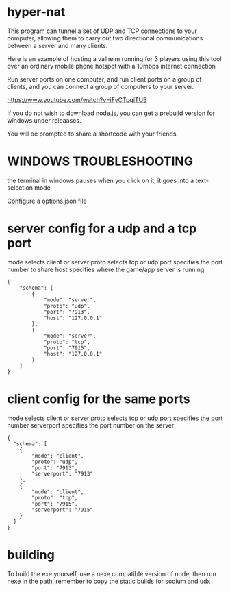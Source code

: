 # hyper-nat

This program can tunnel a set of UDP and TCP connections to your computer, allowing them to carry out two directional communications between a server and many clients.

Here is an example of hosting a valheim running for 3 players using this tool over an ordinary mobile phone hotspot with a 10mbps internet connection 

Run server ports on one computer, and run client ports on a group of clients, and you can connect a group of computers to your server.

https://www.youtube.com/watch?v=iFyCTpgiTUE

If you do not wish to download node.js, you can get a prebuild version for windows under releaases.

You will be prompted to share a shortcode with your friends.

# WINDOWS TROUBLESHOOTING
the terminal in windows pauses when you click on it, it goes into a text-selection mode

Configure a options.json file

# server config for a udp and a tcp port
mode selects client or server
proto selects tcp or udp
port specifies the port number to share
host specifies where the game/app server is running
```
{
    "schema": [
        {
            "mode": "server",
            "proto": "udp",
            "port": "7913",
            "host": "127.0.0.1"
        },
        {
            "mode": "server",
            "proto": "tcp",
            "port": "7915",
            "host": "127.0.0.1"
        }
    ]
}
```
# client config for the same ports
mode selects client or server
proto selects tcp or udp
port specifies the port number
serverport specifies the port number on the server
```
{
  "schema": [
    {
        "mode": "client",
        "proto": "udp",
        "port": "7913",
        "serverport": "7913"
    },
    {
        "mode": "client",
        "proto": "tcp",
        "port": "7915",
        "serverport": "7915"
    }
  ]
}
```

# building
To build the exe yourself, use a nexe compatible version of node, then run nexe in the path, remember to copy the static builds for sodium and udx

